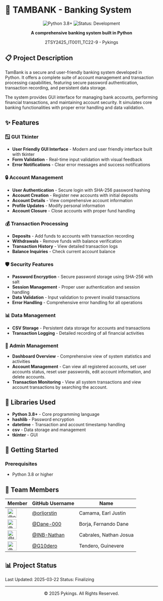 # 🏦 TAMBANK - Banking System

<div align="center">
  <img src="https://img.shields.io/badge/Python-3.8+-blue.svg" alt="Python 3.8+"/>
  <img src="https://img.shields.io/badge/Status-Development-yellow.svg" alt="Status: Development"/>
</div>

<div align="center">
  <p><strong>A comprehensive banking system built in Python</strong></p>
  <p>2TSY2425_IT0011_TC22-9 - Pykings</p>
</div>

## 📋 Project Description

TamBank is a secure and user-friendly banking system developed in Python. It offers a complete suite of account management and transaction processing capabilities, featuring secure password authentication, transaction recording, and persistent data storage.

The system provides GUI interface for managing bank accounts, performing financial transactions, and maintaining account security. It simulates core banking functionalities with proper error handling and data validation.

## ✨ Features

### 🪟 GUI Tkinter
- **User Friendly GUI Interface** - Modern and user friendly interface built with tkinter
- **Form Validation** - Real-time input validation with visual feedback
- **Error Notifications** - Clear error messages and success notifications

### 🔒 Account Management
- **User Authentication** - Secure login with SHA-256 password hashing
- **Account Creation** - Register new accounts with initial deposits
- **Account Details** - View comprehensive account information
- **Profile Updates** - Modify personal information
- **Account Closure** - Close accounts with proper fund handling

### 💰 Transaction Processing
- **Deposits** - Add funds to accounts with transaction recording
- **Withdrawals** - Remove funds with balance verification
- **Transaction History** - View detailed transaction logs
- **Balance Inquiries** - Check current account balance

### 🛡️ Security Features
- **Password Encryption** - Secure password storage using SHA-256 with salt
- **Session Management** - Proper user authentication and session handling
- **Data Validation** - Input validation to prevent invalid transactions
- **Error Handling** - Comprehensive error handling for all operations

### 📊 Data Management
- **CSV Storage** - Persistent data storage for accounts and transactions
- **Transaction Logging** - Detailed recording of all financial activities

### 🔄 Admin Management
- **Dashboard Overview** - Comprehensive view of system statistics and activities
- **Account Management** - Can view all registered accounts, set user accounts status, reset user passwords, edit account information, and delete accounts.
- **Transaction Monitoring** - View all system transactions and view account transactions by searching the account.

## 🔧 Libraries Used

- **Python 3.8+** - Core programming language
- **hashlib** - Password encryption
- **datetime** - Transaction and account timestamp handling
- **csv** - Data storage and management
- **tkinter** - GUI

## 🚀 Getting Started

### Prerequisites
- Python 3.8 or higher

## 👥 Team Members

| Member | GitHub Username | Name |
|--------|----------------|------|
| <img src="https://github.com/orljorstin.png" width="30" height="30" alt="@orljorstin"/> | [@orljorstin](https://github.com/orljorstin) | Camama, Earl Justin |
| <img src="https://github.com/Dane-000.png" width="30" height="30" alt="@Dane-000"/> | [@Dane-000](https://github.com/Dane-000) | Borja, Fernando Dane |
| <img src="https://github.com/INB-Nathan.png" width="30" height="30" alt="@INB-Nathan"/> | [@INB-Nathan](https://github.com/INB-Nathan) | Cabrales, Nathan Josua |
| <img src="https://github.com/G10dero.png" width="30" height="30" alt="@G10dero"/> | [@G10dero](https://github.com/G10dero) | Tendero, Guinevere |


## 📊 Project Status

Last Updated: 2025-03-22
Status: Finalizing

---

<div align="center">
  <p>© 2025 Pykings. All Rights Reserved.</p>
</div>
